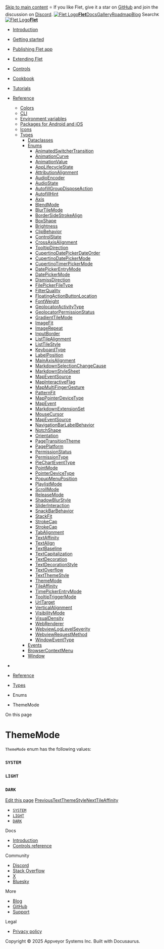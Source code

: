 [Skip to main content](https://flet.dev/docs/reference/types/thememode/#__docusaurus_skipToContent_fallback)
⭐️ If you like Flet, give it a star on [GitHub](https://github.com/flet-dev/flet) and join the discussion on [Discord](https://discord.gg/dzWXP8SHG8).
[![Flet Logo](https://flet.dev/img/logo.svg)**Flet**](https://flet.dev/)[Docs](https://flet.dev/docs/)[Gallery](https://flet.dev/gallery)[Roadmap](https://flet.dev/roadmap)[Blog](https://flet.dev/blog)
[](https://github.com/flet-dev/flet)
Search`K`
[![Flet Logo](https://flet.dev/img/logo.svg)**Flet**](https://flet.dev/)
  * [Introduction](https://flet.dev/docs/)
  * [Getting started](https://flet.dev/docs/getting-started/)
  * [Publishing Flet app](https://flet.dev/docs/publish)
  * [Extending Flet](https://flet.dev/docs/reference/types/thememode/)
  * [Controls](https://flet.dev/docs/controls)
  * [Cookbook](https://flet.dev/docs/reference/types/thememode/)
  * [Tutorials](https://flet.dev/docs/tutorials)
  * [Reference](https://flet.dev/docs/reference)
    * [Colors](https://flet.dev/docs/reference/colors)
    * [CLI](https://flet.dev/docs/reference/cli/)
    * [Environment variables](https://flet.dev/docs/reference/environment-variables)
    * [Packages for Android and iOS](https://flet.dev/docs/reference/binary-packages-android-ios)
    * [Icons](https://flet.dev/docs/reference/icons)
    * [Types](https://flet.dev/docs/types)
      * [Dataclasses](https://flet.dev/docs/reference/types/thememode/)
      * [Enums](https://flet.dev/docs/reference/types/thememode/)
        * [AnimatedSwitcherTransition](https://flet.dev/docs/reference/types/animatedswitchertransition)
        * [AnimationCurve](https://flet.dev/docs/reference/types/animationcurve)
        * [AnimationValue](https://flet.dev/docs/reference/types/animationvalue)
        * [AppLifecycleState](https://flet.dev/docs/reference/types/applifecyclestate)
        * [AttributionAlignment](https://flet.dev/docs/reference/types/attributionalignment)
        * [AudioEncoder](https://flet.dev/docs/reference/types/audioencoder)
        * [AudioState](https://flet.dev/docs/reference/types/audiostate)
        * [AutofillGroupDisposeAction](https://flet.dev/docs/reference/types/autofillgroupdisposeaction)
        * [AutofillHint](https://flet.dev/docs/reference/types/autofillhint)
        * [Axis](https://flet.dev/docs/reference/types/axis)
        * [BlendMode](https://flet.dev/docs/reference/types/blendmode)
        * [BlurTileMode](https://flet.dev/docs/reference/types/blurtilemode)
        * [BorderSideStrokeAlign](https://flet.dev/docs/reference/types/bordersidestrokealign)
        * [BoxShape](https://flet.dev/docs/reference/types/boxshape)
        * [Brightness](https://flet.dev/docs/reference/types/brightness)
        * [ClipBehavior](https://flet.dev/docs/reference/types/clipbehavior)
        * [ControlState](https://flet.dev/docs/reference/types/controlstate)
        * [CrossAxisAlignment](https://flet.dev/docs/reference/types/crossaxisalignment)
        * [TooltipDirection](https://flet.dev/docs/reference/types/charttooltipdirection)
        * [CupertinoDatePickerDateOrder](https://flet.dev/docs/reference/types/cupertinodatepickerdateorder)
        * [CupertinoDatePickerMode](https://flet.dev/docs/reference/types/cupertinodatepickermode)
        * [CupertinoTimerPickerMode](https://flet.dev/docs/reference/types/cupertinotimerpickermode)
        * [DatePickerEntryMode](https://flet.dev/docs/reference/types/datepickerentrymode)
        * [DatePickerMode](https://flet.dev/docs/reference/types/datepickermode)
        * [DismissDirection](https://flet.dev/docs/reference/types/dismissdirection)
        * [FilePickerFileType](https://flet.dev/docs/reference/types/filepickerfiletype)
        * [FilterQuality](https://flet.dev/docs/reference/types/filterquality)
        * [FloatingActionButtonLocation](https://flet.dev/docs/reference/types/floatingactionbuttonlocation)
        * [FontWeight](https://flet.dev/docs/reference/types/fontweight)
        * [GeolocatorActivityType](https://flet.dev/docs/reference/types/geolocatoractivitytype)
        * [GeolocatorPermissionStatus](https://flet.dev/docs/reference/types/geolocatorpermissionstatus)
        * [GradientTileMode](https://flet.dev/docs/reference/types/gradienttilemode)
        * [ImageFit](https://flet.dev/docs/reference/types/imagefit)
        * [ImageRepeat](https://flet.dev/docs/reference/types/imagerepeat)
        * [InputBorder](https://flet.dev/docs/reference/types/inputborder)
        * [ListTileAlignment](https://flet.dev/docs/reference/types/listtilealignment)
        * [ListTileStyle](https://flet.dev/docs/reference/types/listtilestyle)
        * [KeyboardType](https://flet.dev/docs/reference/types/keyboardtype)
        * [LabelPosition](https://flet.dev/docs/reference/types/labelposition)
        * [MainAxisAlignment](https://flet.dev/docs/reference/types/mainaxisalignment)
        * [MarkdownSelectionChangeCause](https://flet.dev/docs/reference/types/markdownselectionchangecause)
        * [MarkdownStyleSheet](https://flet.dev/docs/reference/types/markdownstylesheet)
        * [MapEventSource](https://flet.dev/docs/reference/types/mapeventsource)
        * [MapInteractiveFlag](https://flet.dev/docs/reference/types/mapinteractiveflag)
        * [MapMultiFingerGesture](https://flet.dev/docs/reference/types/mapmultifingergesture)
        * [PatternFit](https://flet.dev/docs/reference/types/mappatternfit)
        * [MapPointerDeviceType](https://flet.dev/docs/reference/types/mappointerdevicetype)
        * [MapEvent](https://flet.dev/docs/reference/types/maptilelayerevicterrortilestrategy)
        * [MarkdownExtensionSet](https://flet.dev/docs/reference/types/markdownextensionset)
        * [MouseCursor](https://flet.dev/docs/reference/types/mousecursor)
        * [MapEventSource](https://flet.dev/docs/reference/types/navigationraillabeltype)
        * [NavigationBarLabelBehavior](https://flet.dev/docs/reference/types/navigationbarlabelbehavior)
        * [NotchShape](https://flet.dev/docs/reference/types/notchshape)
        * [Orientation](https://flet.dev/docs/reference/types/orientation)
        * [PageTransitionTheme](https://flet.dev/docs/reference/types/pagetransitiontheme)
        * [PagePlatform](https://flet.dev/docs/reference/types/pageplatform)
        * [PermissionStatus](https://flet.dev/docs/reference/types/permissionstatus)
        * [PermissionType](https://flet.dev/docs/reference/types/permissiontype)
        * [PieChartEventType](https://flet.dev/docs/reference/types/piecharteventtype)
        * [PointMode](https://flet.dev/docs/reference/types/pointmode)
        * [PointerDeviceType](https://flet.dev/docs/reference/types/pointerdevicetype)
        * [PopupMenuPosition](https://flet.dev/docs/reference/types/popupmenuposition)
        * [PlaylistMode](https://flet.dev/docs/reference/types/playlistmode)
        * [ScrollMode](https://flet.dev/docs/reference/types/scrollmode)
        * [ReleaseMode](https://flet.dev/docs/reference/types/releasemode)
        * [ShadowBlurStyle](https://flet.dev/docs/reference/types/shadowblurstyle)
        * [SliderInteraction](https://flet.dev/docs/reference/types/sliderinteraction)
        * [SnackBarBehavior](https://flet.dev/docs/reference/types/snackbarbehavior)
        * [StackFit](https://flet.dev/docs/reference/types/stackfit)
        * [StrokeCap](https://flet.dev/docs/reference/types/strokecap)
        * [StrokeCap](https://flet.dev/docs/reference/types/strokejoin)
        * [TabAlignment](https://flet.dev/docs/reference/types/tabalignment)
        * [TextAffinity](https://flet.dev/docs/reference/types/textaffinity)
        * [TextAlign](https://flet.dev/docs/reference/types/textalign)
        * [TextBaseline](https://flet.dev/docs/reference/types/textbaseline)
        * [TextCapitalization](https://flet.dev/docs/reference/types/textcapitalization)
        * [TextDecoration](https://flet.dev/docs/reference/types/textdecoration)
        * [TextDecorationStyle](https://flet.dev/docs/reference/types/textdecorationstyle)
        * [TextOverflow](https://flet.dev/docs/reference/types/textoverflow)
        * [TextThemeStyle](https://flet.dev/docs/reference/types/textthemestyle)
        * [ThemeMode](https://flet.dev/docs/reference/types/thememode)
        * [TileAffinity](https://flet.dev/docs/reference/types/tileaffinity)
        * [TimePickerEntryMode](https://flet.dev/docs/reference/types/timepickerentrymode)
        * [TooltipTriggerMode](https://flet.dev/docs/reference/types/tooltiptriggermode)
        * [UrlTarget](https://flet.dev/docs/reference/types/urltarget)
        * [VerticalAlignment](https://flet.dev/docs/reference/types/verticalalignment)
        * [VisibilityMode](https://flet.dev/docs/reference/types/visibilitymode)
        * [VisualDensity](https://flet.dev/docs/reference/types/visualdensity)
        * [WebRenderer](https://flet.dev/docs/reference/types/webrenderer)
        * [WebviewLogLevelSeverity](https://flet.dev/docs/reference/types/webviewloglevelseverity)
        * [WebviewRequestMethod](https://flet.dev/docs/reference/types/webviewrequestmethod)
        * [WindowEventType](https://flet.dev/docs/reference/types/windoweventtype)
      * [Events](https://flet.dev/docs/reference/types/thememode/)
      * [BrowserContextMenu](https://flet.dev/docs/reference/types/browsercontextmenu)
      * [Window](https://flet.dev/docs/reference/types/window)


  * [](https://flet.dev/)
  * [Reference](https://flet.dev/docs/reference)
  * [Types](https://flet.dev/docs/types)
  * Enums
  * ThemeMode


On this page
# ThemeMode
`ThemeMode` enum has the following values:
### `SYSTEM`[​](https://flet.dev/docs/reference/types/thememode/#system "Direct link to system")
### `LIGHT`[​](https://flet.dev/docs/reference/types/thememode/#light "Direct link to light")
### `DARK`[​](https://flet.dev/docs/reference/types/thememode/#dark "Direct link to dark")
[Edit this page](https://github.com/flet-dev/website/edit/main/docs/reference/types/thememode.md)
[PreviousTextThemeStyle](https://flet.dev/docs/reference/types/textthemestyle)[NextTileAffinity](https://flet.dev/docs/reference/types/tileaffinity)
  * [`SYSTEM`](https://flet.dev/docs/reference/types/thememode/#system)
  * [`LIGHT`](https://flet.dev/docs/reference/types/thememode/#light)
  * [`DARK`](https://flet.dev/docs/reference/types/thememode/#dark)


Docs
  * [Introduction](https://flet.dev/docs)
  * [Controls reference](https://flet.dev/docs/controls)


Community
  * [Discord](https://discord.gg/dzWXP8SHG8)
  * [Stack Overflow](https://stackoverflow.com/questions/tagged/flet)
  * [X](https://x.com/fletdev)
  * [Bluesky](https://bsky.app/profile/fletdev.bsky.social)


More
  * [Blog](https://flet.dev/blog)
  * [GitHub](https://github.com/flet-dev/flet)
  * [Support](https://flet.dev/support)


Legal
  * [Privacy policy](https://flet.dev/privacy-policy)


Copyright © 2025 Appveyor Systems Inc. Built with Docusaurus.
